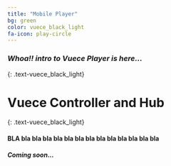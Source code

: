 ```yaml
---
title: "Mobile Player"
bg: green
color: vuece_black_light
fa-icon: play-circle
---
```


### *Whoa!! intro to Vuece Player is here...*
{: .text-vuece_black_light}

<span class="fa-stack subtlecircle" style="font-size:100px; background:rgba(255,166,0,0.1)">
  <i class="fa fa-circle fa-stack-2x text-vuece_black_light"></i>
  <i class="fa fa-android fa-stack-1x text-green"></i>
</span>

# Vuece Controller and Hub
{: .text-vuece_black_light}


#### BLA bla bla bla bla bla bla bla bla bla bla bla bla bla 

#### ***Coming soon...***